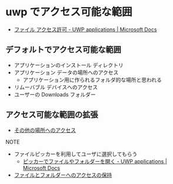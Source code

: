 # uwp でアクセス可能な範囲

- [ファイル アクセス許可 \- UWP applications \| Microsoft Docs](https://docs.microsoft.com/ja-jp/windows/uwp/files/file-access-permissions)

## デフォルトでアクセス可能な範囲

- アプリケーションのインストール ディレクトリ
- アプリケーション データの場所へのアクセス
  - アプリケーション用に作られるフォルダ的な場所と思われる
- リムーバブル デバイスへのアクセス
- ユーザーの Downloads フォルダー

## アクセス可能な範囲の拡張

- [その他の場所へのアクセス](https://docs.microsoft.com/ja-jp/windows/uwp/files/file-access-permissions#accessing-additional-locations)

NOTE

- ファイルピッカーを利用してユーザに選択してもらう
  - [ピッカーでファイルやフォルダーを開く \- UWP applications \| Microsoft Docs](https://docs.microsoft.com/ja-jp/windows/uwp/files/quickstart-using-file-and-folder-pickers)
- [ファイルとフォルダーへのアクセスの保持](https://docs.microsoft.com/ja-jp/windows/uwp/files/file-access-permissions#retaining-access-to-files-and-folders)
